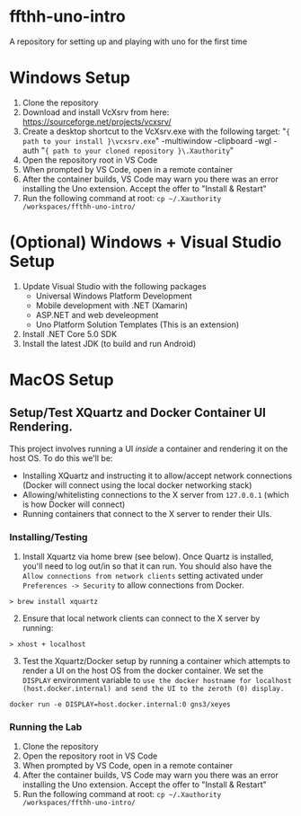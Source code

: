 # ffthh-uno-intro
A repository for setting up and playing with uno for the first time

# Windows Setup
1. Clone the repository
1. Download and install VcXsrv from here: https://sourceforge.net/projects/vcxsrv/
1. Create a desktop shortcut to the VcXsrv.exe with the following target: "`{ path to your install }\vcxsrv.exe`" -multiwindow -clipboard -wgl -auth "`{ path to your cloned repository }\.Xauthority`" 
1. Open the repository root in VS Code
1. When prompted by VS Code, open in a remote container
1. After the container builds, VS Code may warn you there was an error installing the Uno extension. Accept the offer to "Install & Restart"
1. Run the following command at root: `cp ~/.Xauthority /workspaces/ffthh-uno-intro/`

# (Optional) Windows + Visual Studio Setup
1. Update Visual Studio with the following packages
    * Universal Windows Platform Development
    * Mobile development with .NET (Xamarin)
    * ASP.NET and web develeopment
    * Uno Platform Solution Templates (This is an extension)
1. Install .NET Core 5.0 SDK
1. Install the latest JDK (to build and run Android)


# MacOS Setup

## Setup/Test XQuartz and Docker Container UI Rendering.

This project involves running a UI *inside* a container and rendering it on the host OS. To do this we'll be:
- Installing XQuartz and instructing it to allow/accept network connections (Docker will connect using the local docker networking stack)
- Allowing/whitelisting connections to the X server from `127.0.0.1` (which is how Docker will connect)
- Running containers that connect to the X server to render their UIs.

### Installing/Testing
1. Install Xquartz via home brew (see below). Once Quartz is installed, you'll need to log out/in so that it can run. You should also have the `Allow connections from network clients` setting activated under `Preferences -> Security` to allow connections from Docker.
```
> brew install xquartz
```
2. Ensure that local network clients can connect to the X server by running:
```
> xhost + localhost
```
3. Test the Xquartz/Docker setup by running a container which attempts to render a UI on the host OS from the docker container. We set the `DISPLAY` environment variable to `use the docker hostname for localhost (host.docker.internal) and send the UI to the zeroth (0) display.`
```
docker run -e DISPLAY=host.docker.internal:0 gns3/xeyes
```

### Running the Lab
1. Clone the repository
1. Open the repository root in VS Code
1. When prompted by VS Code, open in a remote container
1. After the container builds, VS Code may warn you there was an error installing the Uno extension. Accept the offer to "Install & Restart"
1. Run the following command at root: `cp ~/.Xauthority /workspaces/ffthh-uno-intro/`